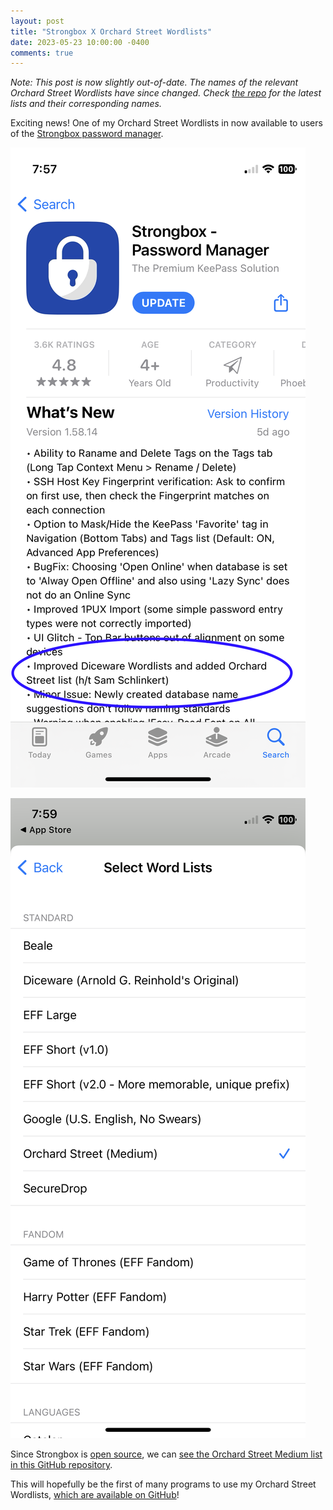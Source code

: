 ```yaml
---
layout: post
title: "Strongbox X Orchard Street Wordlists"
date: 2023-05-23 10:00:00 -0400
comments: true
---
```


_Note: This post is now slightly out-of-date. The names of the relevant Orchard Street Wordlists have since changed. Check [the repo](https://github.com/sts10/orchard-street-wordlists) for the latest lists and their corresponding names._

Exciting news! One of my Orchard Street Wordlists in now available to users of the [Strongbox password manager](https://strongboxsafe.com/). 

![Screenshot from iOS App Store showing "What's New" in Version 1.58.14 of Strongbox - Password Manager. The 7th bullet point reads: "Improved Diceware Wordlists and added Orchard Street list (h/t Sam Schlinkert)"](/img/strongbox/changelog.png)

![Screenshot of Strongbox password manager iOS app. Menu is labeled "Select Word Lists". Among the options is "Orchard Street (Medium)", which is selected.](/img/strongbox/screenshot.PNG)

Since Strongbox is [open source](https://github.com/strongbox-password-safe/Strongbox), we can [see the Orchard Street Medium list in this GitHub repository](https://github.com/strongbox-password-safe/Strongbox/blob/master/resources/wordlists/orchard-street-medium.txt).

This will hopefully be the first of many programs to use my Orchard Street Wordlists, [which are available on GitHub](https://github.com/sts10/orchard-street-wordlists)!
